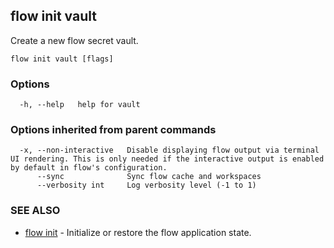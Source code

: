 ## flow init vault

Create a new flow secret vault.

```
flow init vault [flags]
```

### Options

```
  -h, --help   help for vault
```

### Options inherited from parent commands

```
  -x, --non-interactive   Disable displaying flow output via terminal UI rendering. This is only needed if the interactive output is enabled by default in flow's configuration.
      --sync              Sync flow cache and workspaces
      --verbosity int     Log verbosity level (-1 to 1)
```

### SEE ALSO

* [flow init](flow_init.md)	 - Initialize or restore the flow application state.

